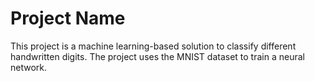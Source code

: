 # Project Name

This project is a machine learning-based solution to classify different handwritten digits. The project uses the MNIST dataset to train a neural network.
